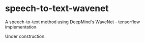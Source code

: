 # speech-to-text-wavenet
A speech-to-text method using DeepMind's WaveNet - tensorflow implementation

Under construction.
